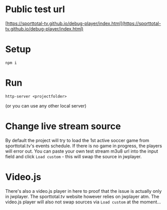 # Public test url

[https://sporttotal-tv.github.io/debug-player/index.html](https://sporttotal-tv.github.io/debug-player/index.html)

# Setup

`npm i`

# Run

`http-server <projectfolder>`

(or you can use any other local server)

# Change live stream source

By default the project will try to load the 1st active soccer game from sporttotal.tv's events schedule. If there is no game in progress, the players will error out. You can paste your own test stream m3u8 url into the input field and click `Load custom` - this will swap the source in jwplayer.

# Video.js

There's also a video.js player in here to proof that the issue is actually only in jwplayer. The sporttotal.tv website however relies on jwplayer atm. The video.js player will also not swap sources via `Load custom` at the moment...
